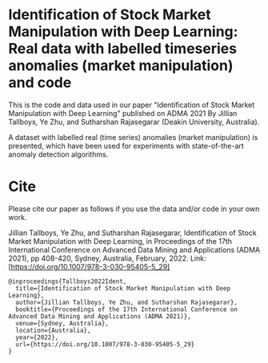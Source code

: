 # Identification of Stock Market Manipulation with Deep Learning: Real data with labelled timeseries anomalies (market manipulation) and code  
This is the code and data used in our paper "Identification of Stock Market Manipulation with Deep Learning" published on ADMA 2021 By Jillian Tallboys, Ye Zhu, and Sutharshan Rajasegarar (Deakin University, Australia).

A dataset with labelled real (time series) anomalies (market manipulation) is presented, which have been used for experiments with state-of-the-art anomaly detection algorithms.

# Cite
Please cite our paper as follows if you use the data and/or code in your own work.

Jillian Tallboys, Ye Zhu, and Sutharshan Rajasegarar, Identification of Stock Market Manipulation with Deep Learning, in Proceedings of the 17th International Conference on Advanced Data Mining and Applications (ADMA 2021), pp 408-420, Sydney, Australia, February, 2022. Link:[https://doi.org/10.1007/978-3-030-95405-5_29]

```
@inproceedings{Tallboys2022Ident,
  title={Identification of Stock Market Manipulation with Deep Learning},
  author={Jillian Tallboys, Ye Zhu, and Sutharshan Rajasegarar},
  booktitle={Proceedings of the 17th International Conference on Advanced Data Mining and Applications (ADMA 2021)},
  venue={Sydney, Australia},
  location={Australia},
  year={2022},
  url={https://doi.org/10.1007/978-3-030-95405-5_29}
}
```
